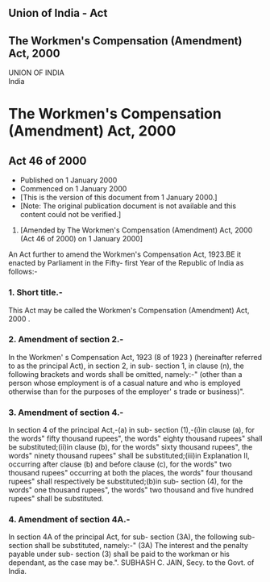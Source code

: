 ## Union of India - Act

## The Workmen's Compensation (Amendment) Act, 2000

UNION OF INDIA  
India

# The Workmen's Compensation (Amendment) Act, 2000

## Act 46 of 2000

  * Published on 1 January 2000 
  * Commenced on 1 January 2000 
  * [This is the version of this document from 1 January 2000.] 
  * [Note: The original publication document is not available and this content could not be verified.] 

  1. [Amended by The Workmen's Compensation (Amendment) Act, 2000 (Act 46 of 2000) on 1 January 2000] 

An Act further to amend the Workmen's Compensation Act, 1923.BE it enacted by
Parliament in the Fifty- first Year of the Republic of India as follows:-

### 1. Short title.-

This Act may be called the Workmen's Compensation (Amendment) Act, 2000 .

### 2. Amendment of section 2.-

In the Workmen' s Compensation Act, 1923 (8 of 1923 ) (hereinafter referred to
as the principal Act), in section 2, in sub- section 1, in clause (n), the
following brackets and words shall be omitted, namely:-" (other than a person
whose employment is of a casual nature and who is employed otherwise than for
the purposes of the employer' s trade or business)".

### 3. Amendment of section 4.-

In section 4 of the principal Act,-(a) in sub- section (1),-(i)in clause (a),
for the words" fifty thousand rupees", the words" eighty thousand rupees"
shall be substituted;(ii)in clause (b), for the words" sixty thousand rupees",
the words" ninety thousand rupees" shall be substituted;(iii)in Explanation
II, occurring after clause (b) and before clause (c), for the words" two
thousand rupees" occurring at both the places, the words" four thousand
rupees" shall respectively be substituted;(b)in sub- section (4), for the
words" one thousand rupees", the words" two thousand and five hundred rupees"
shall be substituted.

### 4. Amendment of section 4A.-

In section 4A of the principal Act, for sub- section (3A), the following sub-
section shall be substituted, namely:-" (3A) The interest and the penalty
payable under sub- section (3) shall be paid to the workman or his dependant,
as the case may be.". SUBHASH C. JAIN, Secy. to the Govt. of India.

